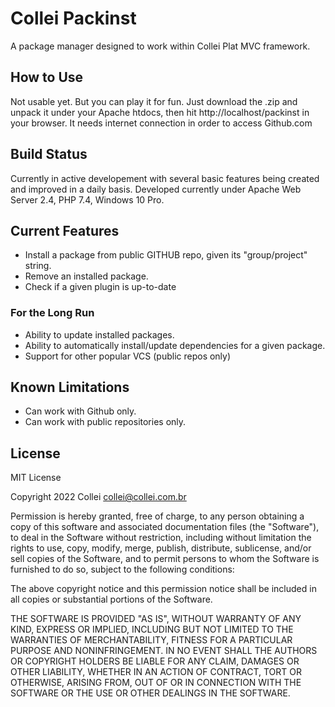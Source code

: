 # Collei Packinst
A package manager designed to work within Collei Plat MVC framework.

## How to Use
Not usable yet. But you can play it for fun.
Just download the .zip and unpack it under your Apache htdocs, then hit
http://localhost/packinst in your browser.
It needs internet connection in order to access Github.com

## Build Status
Currently in active developement with several basic features being created and
improved in a daily basis.
Developed currently under Apache Web Server 2.4, PHP 7.4, Windows 10 Pro.

## Current Features
* Install a package from public GITHUB repo, given its "group/project" string.
* Remove an installed package.
* Check if a given plugin is up-to-date

### For the Long Run
* Ability to update installed packages.
* Ability to automatically install/update dependencies for a given package.
* Support for other popular VCS (public repos only) 

## Known Limitations
* Can work with Github only.
* Can work with public repositories only. 

## License
MIT License

Copyright 2022 Collei <collei@collei.com.br>

Permission is hereby granted, free of charge, to any person obtaining a copy of
this software and associated documentation files (the "Software"), to deal in the
Software without restriction, including without limitation the rights to use,
copy, modify, merge, publish, distribute, sublicense, and/or sell copies of the
Software, and to permit persons to whom the Software is furnished to do so,
subject to the following conditions:

The above copyright notice and this permission notice shall be included in all
copies or substantial portions of the Software.

THE SOFTWARE IS PROVIDED "AS IS", WITHOUT WARRANTY OF ANY KIND, EXPRESS OR
IMPLIED, INCLUDING BUT NOT LIMITED TO THE WARRANTIES OF MERCHANTABILITY, FITNESS
FOR A PARTICULAR PURPOSE AND NONINFRINGEMENT. IN NO EVENT SHALL THE AUTHORS OR
COPYRIGHT HOLDERS BE LIABLE FOR ANY CLAIM, DAMAGES OR OTHER LIABILITY, WHETHER
IN AN ACTION OF CONTRACT, TORT OR OTHERWISE, ARISING FROM, OUT OF OR IN
CONNECTION WITH THE SOFTWARE OR THE USE OR OTHER DEALINGS IN THE SOFTWARE.
